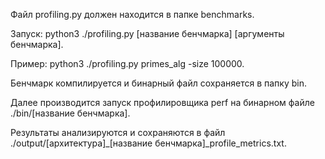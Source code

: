 Файл profiling.py должен находится в папке benchmarks. 

Запуск: python3 ./profiling.py [название бенчмарка] [аргументы бенчмарка]. 

Пример: python3 ./profiling.py primes_alg -size 100000.

Бенчмарк компилируется и бинарный файл сохраняется в папку bin.

Далее производится запуск профилировщика perf на бинарном файле ./bin/[название бенчмарка]. 

Результаты анализируются и сохраняются в файл ./output/[архитектура]_[название бенчмарка]_profile_metrics.txt. 
